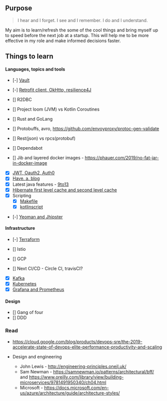 ## Purpose

> I hear and I forget. I see and I remember. I do and I understand.

My aim is to learn/refresh the some of the cool things and bring myself up to speed before the next job at a startup. This will help me to be more effective in my role and make informed decisions faster.

## Things to learn
#### Languages, topics and tools
* [-] [Vault](./last-day.md)
* [-] [Retrofit client, OkHttp, resilience4J](./last-day.md)
* [] R2DBC
* [] Project loom (JVM) vs Kotlin Coroutines

* [] Rust and GoLang
* [] Protobuffs, avro, https://github.com/envoyproxy/protoc-gen-validate
* [] Rest(json) vs rpcs(protobuf)
* [] Dependabot
* [] Jib and layered docker images - https://phauer.com/2019/no-fat-jar-in-docker-image

* [x] [JWT, Oauth2, Auth0](./JWT-OAuth-Auth0.md)
* [x] [Have. a. blog](https://suspendfun.com)
* [x] Latest java features - [9to13](https://suspendfun.com/Latest-Java-9-to-Java-13-features/)
* [x] [Hibernate first level cache and second level cache](./Notes.md#Hibernate---1st-level-and-2nd-level-cache)
* [x] Scripting 
    - [x] [Makefile](./Notes.md#make-and-makefiles)
    - [x] [kotlinscript](./KotlinScripts.md)
* [-] [Yeoman and Jhipster](./Notes.md#yeoman-and-jhipster)

#### Infrastructure
* [-] [Terraform](./last-day.md)

* [] Istio
* [] GCP
* [] Next CI/CD - Circle CI, travisCI?
* [x] [Kafka](./kafka.md)
* [x] [Kubernetes](./k8s.md)
* [x] [Grafana and Prometheus](./Grafana-and-Prometheus.md)

#### Design
* [] Gang of four
* [] DDD

### Read 
* https://cloud.google.com/blog/products/devops-sre/the-2019-accelerate-state-of-devops-elite-performance-productivity-and-scaling

* Design and engineering
    - John Lewis - http://engineering-principles.onejl.uk/
    - Sam Newman - https://samnewman.io/patterns/architectural/bff/ and https://www.oreilly.com/library/view/building-microservices/9781491950340/ch04.html
    - Microsoft - https://docs.microsoft.com/en-us/azure/architecture/guide/architecture-styles/
